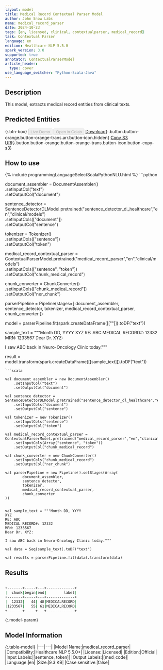 ```yaml
---
layout: model
title: Medical Record Contextual Parser Model
author: John Snow Labs
name: medical_record_parser
date: 2024-10-23
tags: [en, licensed, clinical, contextualparser, medical_record]
task: Contextual Parser
language: en
edition: Healthcare NLP 5.5.0
spark_version: 3.0
supported: true
annotator: ContextualParserModel
article_header:
  type: cover
use_language_switcher: "Python-Scala-Java"
---
```


## Description

This model, extracts medical record entities from clinical texts.

## Predicted Entities



{:.btn-box}
<button class="button button-orange" disabled>Live Demo</button>
<button class="button button-orange" disabled>Open in Colab</button>
[Download](https://s3.amazonaws.com/auxdata.johnsnowlabs.com/clinical/models/medical_record_parser_en_5.5.0_3.0_1729684624863.zip){:.button.button-orange.button-orange-trans.arr.button-icon.hidden}
[Copy S3 URI](s3://auxdata.johnsnowlabs.com/clinical/models/medical_record_parser_en_5.5.0_3.0_1729684624863.zip){:.button.button-orange.button-orange-trans.button-icon.button-copy-s3}

## How to use



<div class="tabs-box" markdown="1">
{% include programmingLanguageSelectScalaPythonNLU.html %}
```python

document_assembler = DocumentAssembler() \
    .setInputCol("text") \
    .setOutputCol("document")

sentence_detector = SentenceDetectorDLModel.pretrained("sentence_detector_dl_healthcare","en","clinical/models")\
    .setInputCols(["document"])\
    .setOutputCol("sentence")

tokenizer = Tokenizer() \
    .setInputCols(["sentence"]) \
    .setOutputCol("token")

medical_record_contextual_parser = ContextualParserModel.pretrained("medical_record_parser","en","clinical/models") \
    .setInputCols(["sentence", "token"]) \
    .setOutputCol("chunk_medical_record")

chunk_converter = ChunkConverter() \
    .setInputCols(["chunk_medical_record"]) \
    .setOutputCol("ner_chunk")

parserPipeline = Pipeline(stages=[
        document_assembler,
        sentence_detector,
        tokenizer,
        medical_record_contextual_parser,
        chunk_converter
        ])

model = parserPipeline.fit(spark.createDataFrame([[""]]).toDF("text"))

sample_text = """Month DD, YYYY
XYZ
RE: ABC
MEDICAL RECORD#: 12332
MRN: 1233567
Dear Dr. XYZ:

I saw ABC back in Neuro-Oncology Clinic today."""

result = model.transform(spark.createDataFrame([[sample_text]]).toDF("text"))

```
```scala

val document_assembler = new DocumentAssembler()
    .setInputCol("text")
    .setOutputCol("document")

val sentence_detector = SentenceDetectorDLModel.pretrained("sentence_detector_dl_healthcare","en","clinical/models")
    .setInputCols("document")
    .setOutputCol("sentence")

val tokenizer = new Tokenizer()
    .setInputCols("sentence")
    .setOutputCol("token")

val medical_record_contextual_parser = ContextualParserModel.pretrained("medical_record_parser","en","clinical/models")
    .setInputCols(Array("sentence", "token"))
    .setOutputCol("chunk_medical_record")

val chunk_converter = new ChunkConverter()
    .setInputCols("chunk_medical_record")
    .setOutputCol("ner_chunk")

val parserPipeline = new Pipeline().setStages(Array(
        document_assembler,
        sentence_detector,
        tokenizer,
        medical_record_contextual_parser,
        chunk_converter
))


val sample_text = """Month DD, YYYY
XYZ
RE: ABC
MEDICAL RECORD#: 12332
MRN: 1233567
Dear Dr. XYZ:

I saw ABC back in Neuro-Oncology Clinic today."""

val data = Seq(sample_text).toDF("text")

val results = parserPipeline.fit(data).transform(data)

```
</div>

## Results

```bash

+-------+-----+---+-------------+
|  chunk|begin|end|        label|
+-------+-----+---+-------------+
|  12332|   44| 48|MEDICALRECORD|
|1233567|   55| 61|MEDICALRECORD|
+-------+-----+---+-------------+

```

{:.model-param}
## Model Information

{:.table-model}
|---|---|
|Model Name:|medical_record_parser|
|Compatibility:|Healthcare NLP 5.5.0+|
|License:|Licensed|
|Edition:|Official|
|Input Labels:|[sentence, token]|
|Output Labels:|[med_code]|
|Language:|en|
|Size:|9.3 KB|
|Case sensitive:|false|